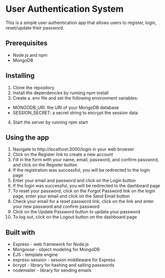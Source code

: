 # User Authentication System
This is a simple user authentication app that allows users to register, login, reset/update their password.

## Prerequisites
* Node.js and npm
* MongoDB
## Installing
1. Clone the repository
2. Install the dependencies by running npm install
3. Create a .env file and set the following environment variables:
* MONGODB_URI: the URI of your MongoDB database
* SESSION_SECRET: a secret string to encrypt the session data
4. Start the server by running npm start
## Using the app
1. Navigate to http://localhost:3000/login in your web browser
2. Click on the Register link to create a new account
3. Fill in the form with your name, email, password, and confirm password, and click on the Register button
4. If the registration was successful, you will be redirected to the login page
5. Enter your email and password and click on the Login button
6. If the login was successful, you will be redirected to the dashboard page
7. To reset your password, click on the Forgot Password link on the login page, enter your email and click on the Send Email button
8. Check your email for a reset password link, click on the link and enter your new password and confirm password
9. Click on the Update Password button to update your password
10. To log out, click on the Logout button on the dashboard page
## Built with
* Express - web framework for Node.js
* Mongoose - object modeling for MongoDB
* EJS - template engine
* express-session - session middleware for Express
* bcrypt - library for hashing and salting passwords
* nodemailer - library for sending emails
